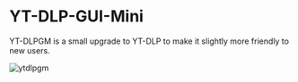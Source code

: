 # YT-DLP-GUI-Mini
YT-DLPGM is a small upgrade to YT-DLP to make it slightly more friendly to new users.

![ytdlpgm](https://user-images.githubusercontent.com/122903434/225726194-20e037a0-e6b0-49f9-baa8-dcc9cc51eded.png)
